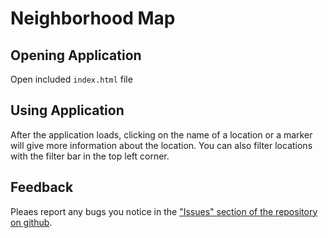 # Neighborhood Map 

## Opening Application
Open included `index.html` file

## Using Application
After the application loads, clicking on the name of a location or a marker will give more information about the location. You can also filter locations with the filter bar in the top left corner.

## Feedback
Pleaes report any bugs you notice in the ["Issues" section of the repository on github](https://github.com/jeggelke/neighborhood-map/issues).
